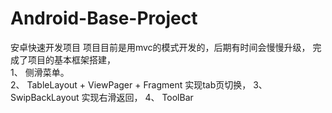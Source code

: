 # Android-Base-Project
安卓快速开发项目
项目目前是用mvc的模式开发的，后期有时间会慢慢升级，
完成了项目的基本框架搭建，<br />
1、 侧滑菜单。<br />
2、 TableLayout + ViewPager + Fragment 实现tab页切换，
3、 SwipBackLayout 实现右滑返回，
4、 ToolBar 
